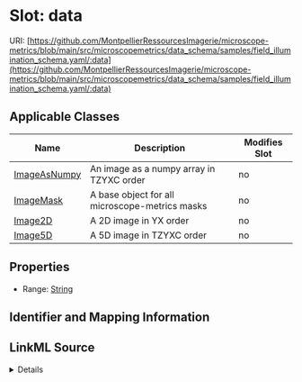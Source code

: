 # Slot: data

URI: [https://github.com/MontpellierRessourcesImagerie/microscope-metrics/blob/main/src/microscopemetrics/data_schema/samples/field_illumination_schema.yaml/:data](https://github.com/MontpellierRessourcesImagerie/microscope-metrics/blob/main/src/microscopemetrics/data_schema/samples/field_illumination_schema.yaml/:data)



<!-- no inheritance hierarchy -->




## Applicable Classes

| Name | Description | Modifies Slot |
| --- | --- | --- |
[ImageAsNumpy](ImageAsNumpy.md) | An image as a numpy array in TZYXC order |  no  |
[ImageMask](ImageMask.md) | A base object for all microscope-metrics masks |  no  |
[Image2D](Image2D.md) | A 2D image in YX order |  no  |
[Image5D](Image5D.md) | A 5D image in TZYXC order |  no  |







## Properties

* Range: [String](String.md)





## Identifier and Mapping Information








## LinkML Source

<details>
```yaml
name: data
alias: data
domain_of:
- ImageAsNumpy
- ImageMask
- Image2D
- Image5D
range: string

```
</details>